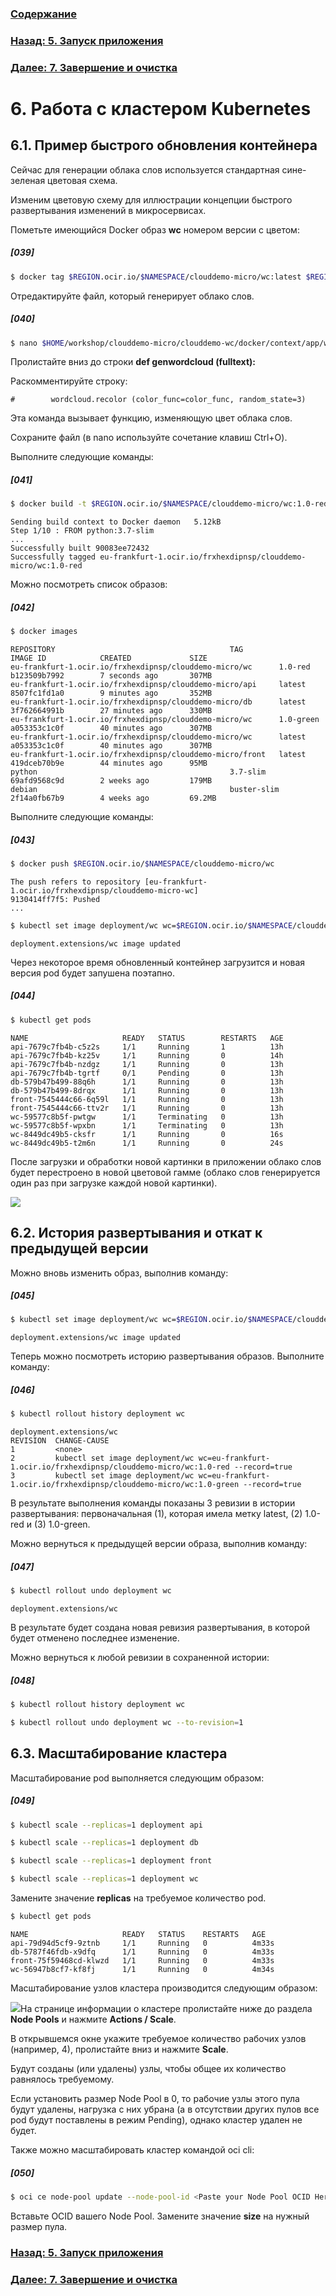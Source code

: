 ### [Содержание](../../README.md)

### [Назад: 5. Запуск приложения](p5.md)
### [Далее: 7. Завершение и очистка](p7.md)
# 6. Работа с кластером Kubernetes

## 6.1. Пример быстрого обновления контейнера

Сейчас для генерации облака слов используется стандартная сине-зеленая цветовая схема.

Изменим цветовую схему для иллюстрации концепции быстрого развертывания изменений в микросервисах.

Пометьте имеющийся Docker образ **wc** номером версии с цветом:

##### [039]

```bash
$ docker tag $REGION.ocir.io/$NAMESPACE/clouddemo-micro/wc:latest $REGION.ocir.io/$NAMESPACE/clouddemo-micro/wc:1.0-green
```

Отредактируйте файл, который генерирует облако слов.

##### [040]

```bash
$ nano $HOME/workshop/clouddemo-micro/clouddemo-wc/docker/context/app/wc.py
```

Пролистайте вниз до строки **def genwordcloud (fulltext):**

Раскомментируйте строку:

```
#        wordcloud.recolor (color_func=color_func, random_state=3)
```

Эта команда вызывает функцию, изменяющую цвет облака слов.

Сохраните файл (в nano используйте сочетание клавиш Ctrl+O).

Выполните следующие команды:

##### [041]

```bash
$ docker build -t $REGION.ocir.io/$NAMESPACE/clouddemo-micro/wc:1.0-red clouddemo-wc/docker/
```

```
Sending build context to Docker daemon   5.12kB
Step 1/10 : FROM python:3.7-slim
...
Successfully built 90083ee72432
Successfully tagged eu-frankfurt-1.ocir.io/frxhexdipnsp/clouddemo-micro/wc:1.0-red
```

Можно посмотреть список образов:

##### [042]

```bash
$ docker images
```

```
REPOSITORY                                       TAG                 IMAGE ID            CREATED             SIZE
eu-frankfurt-1.ocir.io/frxhexdipnsp/clouddemo-micro/wc      1.0-red             b123509b7992        7 seconds ago       307MB
eu-frankfurt-1.ocir.io/frxhexdipnsp/clouddemo-micro/api     latest              8507fc1fd1a0        9 minutes ago       352MB
eu-frankfurt-1.ocir.io/frxhexdipnsp/clouddemo-micro/db      latest              3f762664991b        27 minutes ago      330MB
eu-frankfurt-1.ocir.io/frxhexdipnsp/clouddemo-micro/wc      1.0-green           a053353c1c0f        40 minutes ago      307MB
eu-frankfurt-1.ocir.io/frxhexdipnsp/clouddemo-micro/wc      latest              a053353c1c0f        40 minutes ago      307MB
eu-frankfurt-1.ocir.io/frxhexdipnsp/clouddemo-micro/front   latest              419dceb70b9e        44 minutes ago      95MB
python                                           3.7-slim            69afd9568c9d        2 weeks ago         179MB
debian                                           buster-slim         2f14a0fb67b9        4 weeks ago         69.2MB
```

Выполните следующие команды:

##### [043]

```bash
$ docker push $REGION.ocir.io/$NAMESPACE/clouddemo-micro/wc
```

```
The push refers to repository [eu-frankfurt-1.ocir.io/frxhexdipnsp/clouddemo-micro-wc]
9130414ff7f5: Pushed
...
```

```bash
$ kubectl set image deployment/wc wc=$REGION.ocir.io/$NAMESPACE/clouddemo-micro/wc:1.0-red --record
```

```
deployment.extensions/wc image updated
```

Через некоторое время обновленный контейнер загрузится и новая версия pod будет запушена поэтапно.

##### [044]

```bash
$ kubectl get pods
```

```
NAME                     READY   STATUS        RESTARTS   AGE
api-7679c7fb4b-c5z2s     1/1     Running       1          13h
api-7679c7fb4b-kz25v     1/1     Running       0          14h
api-7679c7fb4b-nzdgz     1/1     Running       0          13h
api-7679c7fb4b-tgrtf     0/1     Pending       0          13h
db-579b47b499-88q6h      1/1     Running       0          13h
db-579b47b499-8drqx      1/1     Running       0          13h
front-7545444c66-6q59l   1/1     Running       0          13h
front-7545444c66-ttv2r   1/1     Running       0          13h
wc-59577c8b5f-pwtgw      1/1     Terminating   0          13h
wc-59577c8b5f-wpxbn      1/1     Terminating   0          13h
wc-8449dc49b5-cksfr      1/1     Running       0          16s
wc-8449dc49b5-t2m6n      1/1     Running       0          24s
```

После загрузки и обработки новой картинки в приложении облако слов будет перестроено в новой цветовой гамме (облако слов генерируется один раз при загрузке каждой новой картинки).

![](media/p6/image1.png)

## 6.2. История развертывания и откат к предыдущей версии

Можно вновь изменить образ, выполнив команду:

##### [045]

```bash
$ kubectl set image deployment/wc wc=$REGION.ocir.io/$NAMESPACE/clouddemo-micro/wc:1.0-green --record
```

```
deployment.extensions/wc image updated
```

Теперь можно посмотреть историю развертывания образов. Выполните команду:

##### [046]

```bash
$ kubectl rollout history deployment wc
```

```
deployment.extensions/wc
REVISION  CHANGE-CAUSE
1         <none>
2         kubectl set image deployment/wc wc=eu-frankfurt-1.ocir.io/frxhexdipnsp/clouddemo-micro/wc:1.0-red --record=true
3         kubectl set image deployment/wc wc=eu-frankfurt-1.ocir.io/frxhexdipnsp/clouddemo-micro/wc:1.0-green --record=true
```

В результате выполнения команды показаны 3 ревизии в истории развертывания: первоначальная (1), которая имела метку latest, (2) 1.0-red и (3) 1.0-green.

Можно вернуться к предыдущей версии образа, выполнив команду:

##### [047]

```bash
$ kubectl rollout undo deployment wc
```

```
deployment.extensions/wc
```

В результате будет создана новая ревизия развертывания, в которой будет отменено последнее изменение.

Можно вернуться к любой ревизии в сохраненной истории:

##### [048]

```bash
$ kubectl rollout history deployment wc
```

```bash
$ kubectl rollout undo deployment wc --to-revision=1
```

## 6.3. Масштабирование кластера

Масштабирование pod выполняется следующим образом:

##### [049]

```bash
$ kubectl scale --replicas=1 deployment api
```

```bash
$ kubectl scale --replicas=1 deployment db
```

```bash
$ kubectl scale --replicas=1 deployment front
```

```bash
$ kubectl scale --replicas=1 deployment wc
```
Замените значение **replicas** на требуемое количество pod.

```bash
$ kubectl get pods
```

```
NAME                     READY   STATUS    RESTARTS   AGE
api-79d94d5cf9-9ztnb     1/1     Running   0          4m33s
db-5787f46fdb-x9dfq      1/1     Running   0          4m33s
front-75f59468cd-klwzd   1/1     Running   0          4m33s
wc-56947b8cf7-kf8fj      1/1     Running   0          4m34s
```

Масштабирование узлов кластера производится следующим образом:

![](media/p6/image2.png)На странице информации о кластере пролистайте ниже до раздела **Node Pools** и нажмите **Actions / Scale**.

В открывшемся окне укажите требуемое количество рабочих узлов (например, 4), пролистайте вниз и нажмите **Scale**.

Будут созданы (или удалены) узлы, чтобы общее их количество равнялось требуемому.

Если установить размер Node Pool в 0, то рабочие узлы этого пула будут удалены, нагрузка с них убрана (а в отсутствии других пулов все pod будут поставлены в режим Pending), однако кластер удален не будет.

Также можно масштабировать кластер командой oci cli:

##### [050]

```bash
$ oci ce node-pool update --node-pool-id <Paste your Node Pool OCID Here> --size 2
```

Вставьте OCID вашего Node Pool. Замените значение **size** на нужный размер пула.
### [Назад: 5. Запуск приложения](p5.md)
### [Далее: 7. Завершение и очистка](p7.md)